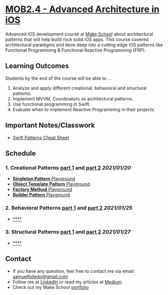 # [MOB2.4 - Advanced Architecture in iOS](https://github.com/Make-School-Courses/MOB-2.4-Advanced-Architectural-Patterns-in-iOS)

Advanced iOS development course at [Make School](makeshcool.com) about architectural patterns that will help build rock solid iOS apps. This course covered architectural paradigms and dove deep into a cutting edge iOS patterns like Functional Programming & Functional Reactive Programming (FRP).

## Learning Outcomes
Students by the end of the course will be able to …

1. Analyze and apply different creational, behavioral and structural patterns.
2. Implement MVVM, Coordinators as architectural patterns.
3. Use functional programming in Swift.
4. Evaluate when to implement Reactive Programming in their projects.

## Important Notes/Classwork
- [Swift Patterns Cheat Sheet](https://docs.google.com/document/d/1I7dZ4qk_FJviZyDEKz7qTCIgQevZMV0zW1rz5cBLUMU/edit?usp=sharing)

## Schedule
### 1. Creational Patterns [part 1](https://make-school-courses.github.io/MOB-2.4-Advanced-Architectural-Patterns-in-iOS/#/Lessons/01-Creational-PatternsPt.1/README) and [part 2](https://make-school-courses.github.io/MOB-2.4-Advanced-Architectural-Patterns-in-iOS/#/Lessons/02-Creational-PatternsPt.2/README) *2021/01/20*
- [**Singleton Pattern** Playground]()
- [**Object Template Pattern** Playground]()
- [**Factory Method** Playground]()
- [**Builder Pattern** Playground]()

### 2. Behavioral Patterns [part 1](https://make-school-courses.github.io/MOB-2.4-Advanced-Architectural-Patterns-in-iOS/#/Lessons/03-Behavioral-PatternsPt.1/README) and [part 2](https://make-school-courses.github.io/MOB-2.4-Advanced-Architectural-Patterns-in-iOS/#/Lessons/04-Behavioral-PatternsPt.2/README) *2021/01/25*
- [****]()

### 3. Structural Patterns [part 1](https://make-school-courses.github.io/MOB-2.4-Advanced-Architectural-Patterns-in-iOS/#/Lessons/05-Structural-PatternsPt.1/README) and [part 2](https://make-school-courses.github.io/MOB-2.4-Advanced-Architectural-Patterns-in-iOS/#/Lessons/06-Structural-PatternsPt.2/README) *2021/01/27*
- [****]()

## Contact
- If you have any question, feel free to contact me via email: <samuelfolledo@gmail.com>
- Follow me at [LinkedIn](https://linkedin.com/in/samuelfolledo) or read my articles at [Medium](https://medium.com/@samuelfolledo)
- Check out my Make School [portfolio](https://www.makeschool.com/portfolio/samuelfolledo)
